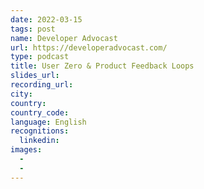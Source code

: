 ```yaml
---
date: 2022-03-15
tags: post
name: Developer Advocast
url: https://developeradvocast.com/
type: podcast
title: User Zero & Product Feedback Loops
slides_url:
recording_url:
city: 
country: 
country_code: 
language: English
recognitions:
  linkedin:
images:
  - 
  - 
---
```

